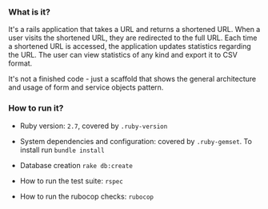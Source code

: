 ### What is it?

It's a rails application that takes a URL and returns a shortened URL. When a user visits the shortened URL, they are redirected to the full URL. Each time a shortened URL is accessed, the application updates statistics regarding the URL. The user can view statistics of any kind and export it to CSV format.

It's not a finished code - just a scaffold that shows the general architecture and usage of form and service objects pattern.

### How to run it?

* Ruby version: `2.7`, covered by `.ruby-version`

* System dependencies and configuration: covered by `.ruby-gemset`. To install run `bundle install`

* Database creation `rake db:create`

* How to run the test suite: `rspec`

* How to run the rubocop checks: `rubocop`
